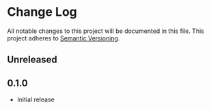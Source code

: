 # Change Log

All notable changes to this project will be documented in this file.
This project adheres to [Semantic Versioning](http://semver.org/).

## Unreleased

## 0.1.0

 * Initial release
